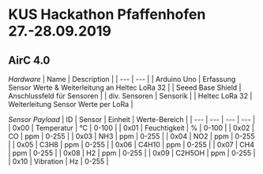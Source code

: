 # KUS Hackathon Pfaffenhofen 27.-28.09.2019
## AirC 4.0

*Hardware*
| Name | Description |
| --- | --- |
| Arduino Uno | Erfassung Sensor Werte & Weiterleitung an Heltec LoRa 32 |
| Seeed Base Shield | Anschlussfeld für Sensoren |
| div. Sensoren | Sensorik |
| Heltec LoRa 32 | Weiterleitung Sensor Werte per LoRa |

*Sensor Payload*
| ID | Sensor | Einheit | Werte-Bereich |
| --- | --- | --- | --- |
| 0x00 | Temperatur | °C | 0-100 | 
| 0x01 | Feuchtigkeit | % | 0-100 | 
| 0x02 | CO | ppm | 0-255 | 
| 0x03 | NH3 | ppm | 0-255 | 
| 0x04 | NO2 | ppm | 0-255 | 
| 0x05 | C3H8 | ppm | 0-255 | 
| 0x06 | C4H10 | ppm | 0-255 | 
| 0x07 | CH4 | ppm | 0-255 | 
| 0x08 | H2 | ppm | 0-255 | 
| 0x09 | C2H5OH | ppm | 0-255 | 
| 0x10 | Vibration | Hz | 0-255 | 
